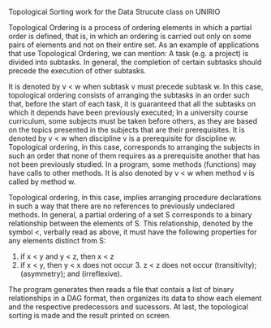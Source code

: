 Topological Sorting work for the Data Strucute class on UNIRIO

Topological Ordering is a process of ordering elements in which a partial order is defined, that is, in which an ordering is carried out only on some pairs of elements and not on their entire set. As an example of applications that use Topological Ordering, we can mention:
A task (e.g. a project) is divided into subtasks. In general, the completion of certain subtasks should precede the execution of other subtasks.

It is denoted by v < w when subtask v must precede subtask w. In this case, topological ordering consists of arranging the subtasks in an order such that, before the start of each task, it is guaranteed that all the subtasks on which it depends have been previously executed;
In a university course curriculum, some subjects must be taken before others, as they are based on the topics presented in the subjects that are their prerequisites. It is denoted by v < w when discipline v is a prerequisite for discipline w. 
Topological ordering, in this case, corresponds to arranging the subjects in such an order that none of them requires as a prerequisite another that has not been previously studied.
In a program, some methods (functions) may have calls to other methods. It is also denoted by v < w when method v is called by method w. 

Topological ordering, in this case, implies arranging procedure declarations in such a way that there are no references to previously undeclared methods.
In general, a partial ordering of a set S corresponds to a binary relationship between the elements of S. This relationship, denoted by the symbol <, verbally
read as above, it must have the following properties for any elements distinct from S:
1. if x < y and y < z, then x < z
2. if x < y, then y < x does not occur 3. z < z does not occur
(transitivity); (asymmetry); and (irreflexive).

The program generates then reads a file that contais a list of binary relationships in a DAG format, then organizes its data to show each element and the respective predecessors and sucessors.
At last, the topological sorting is made and the result printed on screen.
